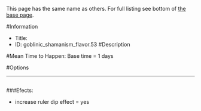 This page has the same name as others. For full listing see bottom of [the base page](.md).

#Information
 - Title: 
 - ID: goblinic_shamanism_flavor.53
#Description

#Mean Time to Happen:
Base time = 1 days

#Options

___
##

###Efects:<ul><li>increase ruler dip effect = yes</li></ul>
